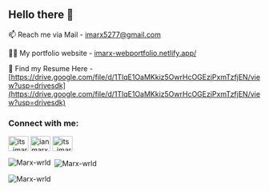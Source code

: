 <h2 align="left">Hello there 👋</h2>

📫 Reach me via Mail  - imarx5277@gmail.com

👨‍💻 My portfolio website - [imarx-webportfolio.netlify.app/](https://6380c1328cebdf1b569a35f1--imarx-webportfolio.netlify.app/)

📄 Find my Resume Here - [https://drive.google.com/file/d/1TlqE1OaMKkiz5OwrHcOGEzjPxmTzfjEN/view?usp=drivesdk](https://drive.google.com/file/d/1TlqE1OaMKkiz5OwrHcOGEzjPxmTzfjEN/view?usp=drivesdk)

<h3 align="left">Connect with me:</h3>
<p align="left">
<a href="https://twitter.com/its_imarx" target="blank"><img align="center" src="https://raw.githubusercontent.com/rahuldkjain/github-profile-readme-generator/master/src/images/icons/Social/twitter.svg" alt="its_imarx" height="30" width="40"/></a>
<a href="https://linkedin.com/in/ian marx" target="blank"><img align="center" src="https://raw.githubusercontent.com/rahuldkjain/github-profile-readme-generator/master/src/images/icons/Social/linked-in-alt.svg" alt="ian marx" height="30" width="40"/></a>
<a href="https://instagram.com/its_imarx" target="blank"><img align="center" src="https://raw.githubusercontent.com/rahuldkjain/github-profile-readme-generator/master/src/images/icons/Social/instagram.svg" alt="its_imarx" height="30" width="40"/></a>
</p>

<p><img align="left" src="https://github.com/Marx-wrld/github-readme-stats.vercel.app/api/top-langs?username=Marx-wrld&show_icons=true&locale=en&layout=compact" alt="Marx-wrld"/></p>

<p>&nbsp;<img align="center" src="https://github.com/Marx-wrld/github-readme-stats.vercel.app/api?username=Marx-wrld&show_icons=true&locale=en" alt="Marx-wrld"/></p>

<p><img align="center" src="https://github-readme-streak-stats.herokuapp.com/?user=Marx-wrld&" alt="Marx-wrld"/></p>
